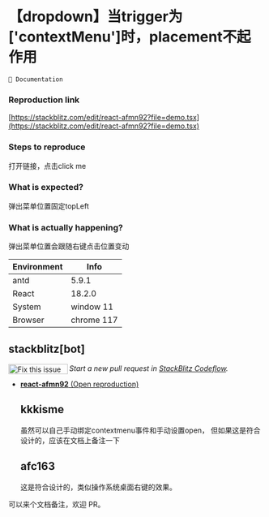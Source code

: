 # 【dropdown】当trigger为['contextMenu']时，placement不起作用

`📝 Documentation`

### Reproduction link

[https://stackblitz.com/edit/react-afmn92?file=demo.tsx](https://stackblitz.com/edit/react-afmn92?file=demo.tsx)

### Steps to reproduce

打开链接，点击click me

### What is expected?

弹出菜单位置固定topLeft

### What is actually happening?

弹出菜单位置会跟随右键点击位置变动

| Environment | Info       |
| ----------- | ---------- |
| antd        | 5.9.1      |
| React       | 18.2.0     |
| System      | window 11  |
| Browser     | chrome 117 |

<!-- generated by ant-design-issue-helper. DO NOT REMOVE -->

## stackblitz[bot]

<a href='https://stackblitz.com/~/github.com/ant-design/ant-design/issues/44941?repros=react-afmn92'><img src='https://developer.stackblitz.com/img/fix_this_issue_small.svg' alt='Fix this issue in StackBlitz Codeflow' align='left' width='117' height='20'></a> _Start a new pull request in [StackBlitz Codeflow](https://stackblitz.com/~/github.com/ant-design/ant-design/issues/44941?repros=react-afmn92)._

- [**react-afmn92** (Open reproduction)](https://stackblitz.com/edit/react-afmn92?issueRepo=ant-design/ant-design&issueNumber=44941)

  ## kkkisme

  虽然可以自己手动绑定contextmenu事件和手动设置open，
  但如果这是符合设计的，应该在文档上备注一下

  ## afc163

  这是符合设计的，类似操作系统桌面右键的效果。

可以来个文档备注，欢迎 PR。
